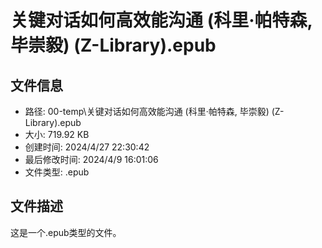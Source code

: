 ﻿# 关键对话如何高效能沟通 (科里·帕特森, 毕崇毅) (Z-Library).epub

## 文件信息
- 路径: 00-temp\关键对话如何高效能沟通 (科里·帕特森, 毕崇毅) (Z-Library).epub
- 大小: 719.92 KB
- 创建时间: 2024/4/27 22:30:42
- 最后修改时间: 2024/4/9 16:01:06
- 文件类型: .epub

## 文件描述
这是一个.epub类型的文件。

